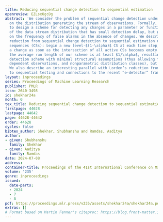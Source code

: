 ```yaml
---
title: Reducing sequential change detection to sequential estimation
openreview: EZLsxOgcDg
abstract: 'We consider the problem of sequential change detection under minimal assumptions
  on the distribution generating the stream of observations. Formally, our goal is
  to design a scheme for detecting any changes in a parameter or functional $\theta$
  of the data stream distribution that has small detection delay, but guarantees control
  on the frequency of false alarms in the absence of changes. We describe a simple
  reduction from sequential change detection to sequential estimation using confidence
  sequences (CSs): begin a new level-$(1-\alpha)$ CS at each time step, and proclaim
  a change as soon as the intersection of all active CSs becomes empty. We prove that
  the average run length of our scheme is at least $1/\alpha$, resulting in a change
  detection scheme with minimal structural assumptions (thus allowing for possibly
  dependent observations, and nonparametric distribution classes), but strong guarantees.
  We also describe an interesting parallel with Lorden’s reduction from change detection
  to sequential testing and connections to the recent ”e-detector” framework.'
layout: inproceedings
series: Proceedings of Machine Learning Research
publisher: PMLR
issn: 2640-3498
id: shekhar24a
month: 0
tex_title: Reducing sequential change detection to sequential estimation
firstpage: 44628
lastpage: 44642
page: 44628-44642
order: 44628
cycles: false
bibtex_author: Shekhar, Shubhanshu and Ramdas, Aaditya
author:
- given: Shubhanshu
  family: Shekhar
- given: Aaditya
  family: Ramdas
date: 2024-07-08
address:
container-title: Proceedings of the 41st International Conference on Machine Learning
volume: '235'
genre: inproceedings
issued:
  date-parts:
  - 2024
  - 7
  - 8
pdf: https://proceedings.mlr.press/v235/assets/shekhar24a/shekhar24a.pdf
extras: []
# Format based on Martin Fenner's citeproc: https://blog.front-matter.io/posts/citeproc-yaml-for-bibliographies/
---
```

